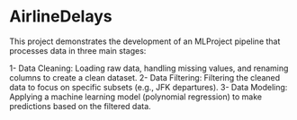 # AirlineDelays
This project demonstrates the development of an MLProject pipeline that processes data in three main stages:

1- Data Cleaning: Loading raw data, handling missing values, and renaming columns to create a clean dataset.
2- Data Filtering: Filtering the cleaned data to focus on specific subsets (e.g., JFK departures).
3- Data Modeling: Applying a machine learning model (polynomial regression) to make predictions based on the filtered data.
